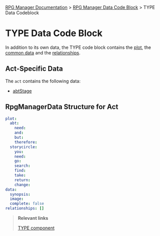 [RPG Manager Documentation](../../index.md) >
[RPG Manager Data Code Block](../index.md) >
TYPE Data Codeblock

# TYPE Data Code Block


In addition to its own data, the TYPE code block contains the [plot](../common/plot.md), the
[common data](../common/index.md) and the [relationships](../common/relationship.md).

## Act-Specific Data

The `act` contains the following  data:

- [abtStage](abtstage.md)

## RpgManagerData Structure for Act

```yaml
plot:
  abt:
    need: 
    and: 
    but: 
    therefore: 
  storycircle:
    you: 
    need: 
    go: 
    search: 
    find: 
    take: 
    return: 
    change: 
data:
  synopsis: 
  image: 
  complete: false
relationships: []
```

> **Relevant links**
>
> [TYPE component](../../components/TYPE.md)
